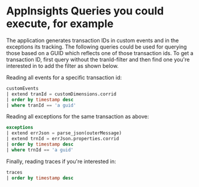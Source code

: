 # AppInsights Queries you could execute, for example

The application generates transaction IDs in custom events and in the exceptions its tracking. The following queries could be used for querying those based on a GUID which reflects one of those transaction ids. To get a transaction ID, first query without the tranId-filter and then find one you're interested in to add the filter as shown below.

Reading all events for a specific transaction id:

```sql
customEvents
| extend tranId = customDimensions.corrid
| order by timestamp desc
| where tranId == 'a guid'
```

Reading all exceptions for the same transaction as above:

```sql
exceptions
| extend errJson = parse_json(outerMessage)
| extend trnId = errJson.properties.corrid
| order by timestamp desc
| where trnId == 'a guid'
```

Finally, reading traces if you're interested in:

```sql
traces
| order by timestamp desc
```